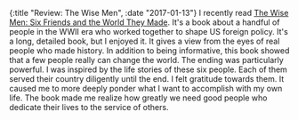 {:title "Review: The Wise Men", :date "2017-01-13"}
I recently read [The Wise Men: Six Friends and the World They
Made](https://en.wikipedia.org/wiki/The_Wise_Men_\(book\)). It's a book about a
handful of people in the WWII era who worked together to shape US foreign
policy. It's a long, detailed book, but I enjoyed it. It gives a view from the
eyes of real people who made history. In addition to being informative, this
book showed that a few people really can change the world. The ending was
particularly powerful. I was inspired by the life stories of these six people.
Each of them served their country diligently until the end. I felt gratitude
towards them. It caused me to more deeply ponder what I want to accomplish with
my own life. The book made me realize how greatly we need good people who
dedicate their lives to the service of others.
